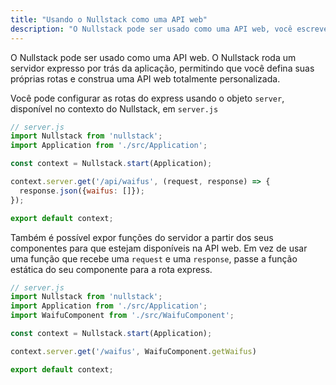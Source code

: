 ```yaml
---
title: "Usando o Nullstack como uma API web"
description: "O Nullstack pode ser usado como uma API web, você escreve os seus próprios endpoints ou pode expôr suas server functions."
---
```

O Nullstack pode ser usado como uma API web. O Nullstack roda um servidor expresso por trás da aplicação, permitindo que você defina suas próprias rotas e construa uma API web totalmente personalizada.

Você pode configurar as rotas do express usando o objeto `server`, disponível no contexto do Nullstack, em `server.js`

```js
// server.js
import Nullstack from 'nullstack';
import Application from './src/Application';

const context = Nullstack.start(Application);

context.server.get('/api/waifus', (request, response) => {
  response.json({waifus: []});
});

export default context;
```
Também é possível expor funções do servidor a partir dos seus componentes para que estejam disponíveis na API web. Em vez de usar uma função que recebe uma `request` e uma `response`, passe a função estática do seu componente para a rota express.

```js
// server.js
import Nullstack from 'nullstack';
import Application from './src/Application';
import WaifuComponent from './src/WaifuComponent';

const context = Nullstack.start(Application);

context.server.get('/waifus', WaifuComponent.getWaifus)

export default context;
```
